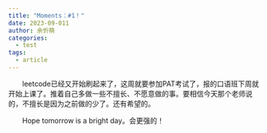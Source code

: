 ```yaml
---
title: "Moments：#1！"
date: 2023-09-011
author: 余忻萌
categories:
  - test
tags:
  - article
---
```



&emsp;&emsp;leetcode已经又开始刷起来了，这周就要参加PAT考试了，报的口语班下周就开始上课了。推着自己多做一些不擅长、不愿意做的事。要相信今天那个老师说的，不擅长是因为之前做的少了。还有希望的。

&emsp;&emsp;Hope tomorrow is a bright day。会更强的！


